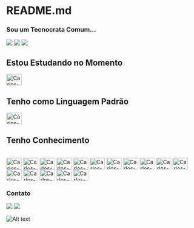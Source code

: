 # README.md
> 
### Sou um Tecnocrata Comum...

<img src="https://user-images.githubusercontent.com/40872405/153966396-a373f490-6f47-499d-8955-46a5d86752bb.gif">
<img src="https://profile-counter.glitch.me/carlinhoshk/count.svg">

<img src="https://github-readme-stats.vercel.app/api/top-langs/?username=carlinhoshk&layout=compact&theme=highcontrast"/>



## Estou Estudando no Momento

  <img align="center" alt="Carlos-Java" height="30" width="40" src="https://cdn.jsdelivr.net/gh/devicons/devicon/icons/java/java-original-wordmark.svg">

## Tenho como Linguagem Padrão

  <img align="center" alt="Carlos-Python" height="30" width="40" src="https://cdn.jsdelivr.net/gh/devicons/devicon/icons/python/python-plain-wordmark.svg">

## Tenho Conhecimento

<div style="display: inline_block"><br>
  <img align="center" alt="Carlos-Python" height="30" width="40" src="https://cdn.jsdelivr.net/gh/devicons/devicon/icons/python/python-plain-wordmark.svg">
  <img align="center" alt="Carlos-Java" height="30" width="40" src="https://cdn.jsdelivr.net/gh/devicons/devicon/icons/java/java-original-wordmark.svg">
  <img align="center" alt="Carlos-C" height="30" width="40" src="https://cdn.jsdelivr.net/gh/devicons/devicon/icons/c/c-original.svg">
  <img align="center" alt="Carlos-Bash" height="30" width="40" src="https://cdn.jsdelivr.net/gh/devicons/devicon/icons/bash/bash-plain.svg">
  <img align="center" alt="Carlos-AndroidStudio" height="30" width="40" src="https://cdn.jsdelivr.net/gh/devicons/devicon/icons/androidstudio/androidstudio-original.svg">
  <img align="center" alt="Carlos-Linux" height="30" width="40" src="https://cdn.jsdelivr.net/gh/devicons/devicon/icons/linux/linux-original.svg">
  <img align="center" alt="Carlos-Js" height="30" width="40" src="https://cdn.jsdelivr.net/gh/devicons/devicon/icons/javascript/javascript-original.svg">
  <img align="center" alt="Carlos-Docker" height="30" width="40" src="https://cdn.jsdelivr.net/gh/devicons/devicon/icons/docker/docker-plain-wordmark.svg">
  <img align="center" alt="Carlos-Kaggle" height="30" width="40" src="https://cdn.jsdelivr.net/gh/devicons/devicon/icons/kaggle/kaggle-original-wordmark.svg">
  <img align="center" alt="Carlos-Mysql" height="30" width="40" src="https://cdn.jsdelivr.net/gh/devicons/devicon/icons/mysql/mysql-original-wordmark.svg">
  <img align="center" alt="Carlos-Numpy" height="30" width="40" src="https://cdn.jsdelivr.net/gh/devicons/devicon/icons/numpy/numpy-original-wordmark.svg">
  <img align="center" alt="Carlos-Vim" height="30" width="40" src="https://cdn.jsdelivr.net/gh/devicons/devicon/icons/vim/vim-original.svg">    
  <img align="center" alt="Carlos-Conda" height="30" width="40" src="https://cdn.jsdelivr.net/gh/devicons/devicon/icons/anaconda/anaconda-original-wordmark.svg">     
  <img align="center" alt="Carlos-MSDOS" height="30" width="40" src="https://cdn.jsdelivr.net/gh/devicons/devicon/icons/msdos/msdos-original.svg">  
  <img align="center" alt="Carlos-MongoDB" height="30" width="40" src="https://cdn.jsdelivr.net/gh/devicons/devicon/icons/mongodb/mongodb-original-wordmark.svg" >  
  <img align="center" alt="Carlos-RASP" height="30" width="40" src="https://cdn.jsdelivr.net/gh/devicons/devicon/icons/raspberrypi/raspberrypi-original.svg">  
     
</div>



### Contato 
<div> 

  <a href="https://instagram.com/carlinhoshk_sh" target="_blank"><img src="https://img.shields.io/badge/-Instagram-%23E4405F?style=for-the-badge&logo=instagram&logoColor=white" target="_blank"></a>
  <a href="https://www.linkedin.com/in/carlos-oliveira-79919311b/" target="_blank"><img src="https://img.shields.io/badge/-LinkedIn-%230077B5?style=for-the-badge&logo=linkedin&logoColor=white" target="_blank"></a> 
</div>


![Alt text](https://spotify-recently-played-readme.vercel.app/api?user=22pom6qbb76uekvgxof4p3uha)

